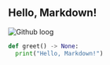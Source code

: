 ## Hello, Markdown!

![Github loog](https://github.githubassets.com/images/modules/logos_page/GitHub-Mark.png)

```python
def greet() -> None:
  print("Hello, Markdown!")
```
